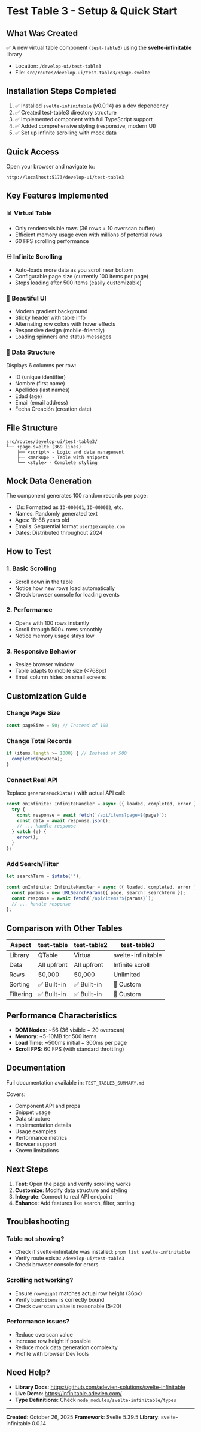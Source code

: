 # Test Table 3 - Setup & Quick Start

## What Was Created

✅ A new virtual table component (`test-table3`) using the **svelte-infinitable** library
- Location: `/develop-ui/test-table3`
- File: `src/routes/develop-ui/test-table3/+page.svelte`

## Installation Steps Completed

1. ✅ Installed `svelte-infinitable` (v0.0.14) as a dev dependency
2. ✅ Created test-table3 directory structure
3. ✅ Implemented component with full TypeScript support
4. ✅ Added comprehensive styling (responsive, modern UI)
5. ✅ Set up infinite scrolling with mock data

## Quick Access

Open your browser and navigate to:
```
http://localhost:5173/develop-ui/test-table3
```

## Key Features Implemented

### 📊 Virtual Table
- Only renders visible rows (36 rows + 10 overscan buffer)
- Efficient memory usage even with millions of potential rows
- 60 FPS scrolling performance

### ♾️ Infinite Scrolling
- Auto-loads more data as you scroll near bottom
- Configurable page size (currently 100 items per page)
- Stops loading after 500 items (easily customizable)

### 🎨 Beautiful UI
- Modern gradient background
- Sticky header with table info
- Alternating row colors with hover effects
- Responsive design (mobile-friendly)
- Loading spinners and status messages

### 📝 Data Structure
Displays 6 columns per row:
- ID (unique identifier)
- Nombre (first name)
- Apellidos (last names)
- Edad (age)
- Email (email address)
- Fecha Creación (creation date)

## File Structure

```
src/routes/develop-ui/test-table3/
└── +page.svelte (369 lines)
    ├── <script> - Logic and data management
    ├── <markup> - Table with snippets
    └── <style> - Complete styling
```

## Mock Data Generation

The component generates 100 random records per page:
- IDs: Formatted as `ID-000001`, `ID-000002`, etc.
- Names: Randomly generated text
- Ages: 18-88 years old
- Emails: Sequential format `user1@example.com`
- Dates: Distributed throughout 2024

## How to Test

### 1. Basic Scrolling
- Scroll down in the table
- Notice how new rows load automatically
- Check browser console for loading events

### 2. Performance
- Opens with 100 rows instantly
- Scroll through 500+ rows smoothly
- Notice memory usage stays low

### 3. Responsive Behavior
- Resize browser window
- Table adapts to mobile size (<768px)
- Email column hides on small screens

## Customization Guide

### Change Page Size
```typescript
const pageSize = 50; // Instead of 100
```

### Change Total Records
```typescript
if (items.length >= 1000) { // Instead of 500
  completed(newData);
}
```

### Connect Real API
Replace `generateMockData()` with actual API call:
```typescript
const onInfinite: InfiniteHandler = async ({ loaded, completed, error }) => {
  try {
    const response = await fetch(`/api/items?page=${page}`);
    const data = await response.json();
    // ... handle response
  } catch (e) {
    error();
  }
};
```

### Add Search/Filter
```typescript
let searchTerm = $state('');

const onInfinite: InfiniteHandler = async ({ loaded, completed, error }) => {
  const params = new URLSearchParams({ page, search: searchTerm });
  const response = await fetch(`/api/items?${params}`);
  // ... handle response
};
```

## Comparison with Other Tables

| Aspect | test-table | test-table2 | test-table3 |
|--------|-----------|-----------|-----------|
| Library | QTable | Virtua | svelte-infinitable |
| Data | All upfront | All upfront | Infinite scroll |
| Rows | 50,000 | 50,000 | Unlimited |
| Sorting | ✅ Built-in | ✅ Built-in | 📝 Custom |
| Filtering | ✅ Built-in | ✅ Built-in | 📝 Custom |

## Performance Characteristics

- **DOM Nodes**: ~56 (36 visible + 20 overscan)
- **Memory**: ~5-10MB for 500 items
- **Load Time**: ~500ms initial + 300ms per page
- **Scroll FPS**: 60 FPS (with standard throttling)

## Documentation

Full documentation available in: `TEST_TABLE3_SUMMARY.md`

Covers:
- Component API and props
- Snippet usage
- Data structure
- Implementation details
- Usage examples
- Performance metrics
- Browser support
- Known limitations

## Next Steps

1. **Test**: Open the page and verify scrolling works
2. **Customize**: Modify data structure and styling
3. **Integrate**: Connect to real API endpoint
4. **Enhance**: Add features like search, filter, sorting

## Troubleshooting

### Table not showing?
- Check if svelte-infinitable was installed: `pnpm list svelte-infinitable`
- Verify route exists: `/develop-ui/test-table3`
- Check browser console for errors

### Scrolling not working?
- Ensure `rowHeight` matches actual row height (36px)
- Verify `bind:items` is correctly bound
- Check overscan value is reasonable (5-20)

### Performance issues?
- Reduce overscan value
- Increase row height if possible
- Reduce mock data generation complexity
- Profile with browser DevTools

## Need Help?

- **Library Docs**: https://github.com/adevien-solutions/svelte-infinitable
- **Live Demo**: https://infinitable.adevien.com/
- **Type Definitions**: Check `node_modules/svelte-infinitable/types`

---

**Created**: October 26, 2025
**Framework**: Svelte 5.39.5
**Library**: svelte-infinitable 0.0.14
